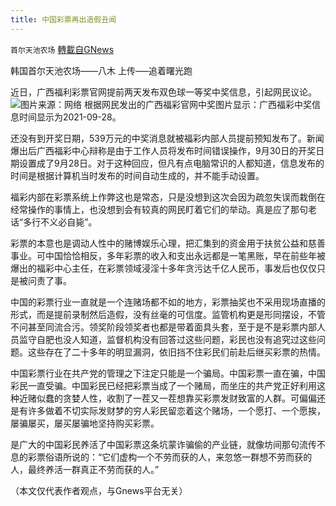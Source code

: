 ```yaml
---
title: 中国彩票再出造假丑闻
---
```

`首尔天池农场` [轉載自GNews](https://gnews.org/zh-hans/1571243/)

韩国首尔天池农场——八木 上传—–追着曙光跑

近日，广西福利彩票官网提前两天发布双色球一等奖中奖信息，引起网民议论。
![](https://assets.gnews.org/wp-content/uploads/2021/10/插图1.jpeg)图片来源：网络
根据网民发出的广西福彩官网中奖图片显示：广西福彩中奖信息时间显示为2021-09-28。

还没有到开奖日期，539万元的中奖消息就被福彩内部人员提前预知发布了。新闻爆出后广西福彩中心辩称是由于工作人员将发布时间错误操作，9月30日的开奖日期设置成了9月28日。对于这种回应，但凡有点电脑常识的人都知道，信息发布的时间是根据计算机当时发布的时间自动生成的，并不能手动设置。

福彩内部在彩票系统上作弊这也是常态，只是没想到这次会因为疏忽失误而栽倒在经常操作的事情上，也没想到会有较真的网民盯着它们的举动。真是应了那句老话“多行不义必自毙”。

彩票的本意也是调动人性中的赌博娱乐心理，把汇集到的资金用于扶贫公益和慈善事业。可中国恰恰相反，多年彩票的收入和支出永远都是一笔黑账，早在前些年被爆出的福彩中心主任，在彩票领域浸淫十多年贪污达千亿人民币，事发后也仅仅只是被问责了事。

中国的彩票行业一直就是一个连赌场都不如的地方，彩票抽奖也不采用现场直播的形式，而是提前录制然后造假，没有丝毫的可信度。监管机构更是形同摆设，不管不问甚至同流合污。领奖阶段领奖者也都是带着面具头套，至于是不是彩票内部人员监守自肥也没人知道，监督机构没有回答过这些问题，彩民也没有追究过这些问题。这些存在了二十多年的明显漏洞，依旧挡不住彩民们前赴后继买彩票的热情。

中国彩票行业在共产党的管理之下注定只能是一个骗局。中国彩票一直在骗，中国彩民一直受骗。中国彩民已经把彩票当成了一个赌局，而坐庄的共产党正好利用这种近赌似蠢的贪婪人性，收割了一茬又一茬想靠买彩票发财致富的人群。可偏偏还是有许多做着不切实际发财梦的穷人彩民留恋着这个赌场，一个愿打、一个愿挨，屡骗屡买，屡买屡骗地坚持购买彩票。

是广大的中国彩民养活了中国彩票这条坑蒙诈骗偷的产业链，就像坊间那句流传不息的彩票俗语所说的：“它们虚构一个不劳而获的人，来忽悠一群想不劳而获的人，最终养活一群真正不劳而获的人。”

（本文仅代表作者观点，与Gnews平台无关）
